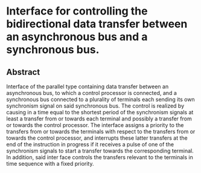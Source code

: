 # Interface for controlling the bidirectional data transfer between an asynchronous bus and a synchronous bus.

## Abstract
Interface of the parallel type containing data transfer between an asynchronous bus, to which a control processor is connected, and a synchronous bus connected to a plurality of terminals each sending its own synchronism signal on said synchronous bus. The control is realized by causing in a time equal to the shortest period of the synchronism signals at least a transfer from or towards each terminal and possibly a transfer from or towards the control processor. The interface assigns a priority to the transfers from or towards the terminals with respect to the transfers from or towards the control processor, and interrupts these latter transfers at the end of the instruction in progress if it receives a pulse of one of the synchronism signals to start a transfer towards the corresponding terminal. In addition, said inter face controls the transfers relevant to the terminals in time sequence with a fixed priority.